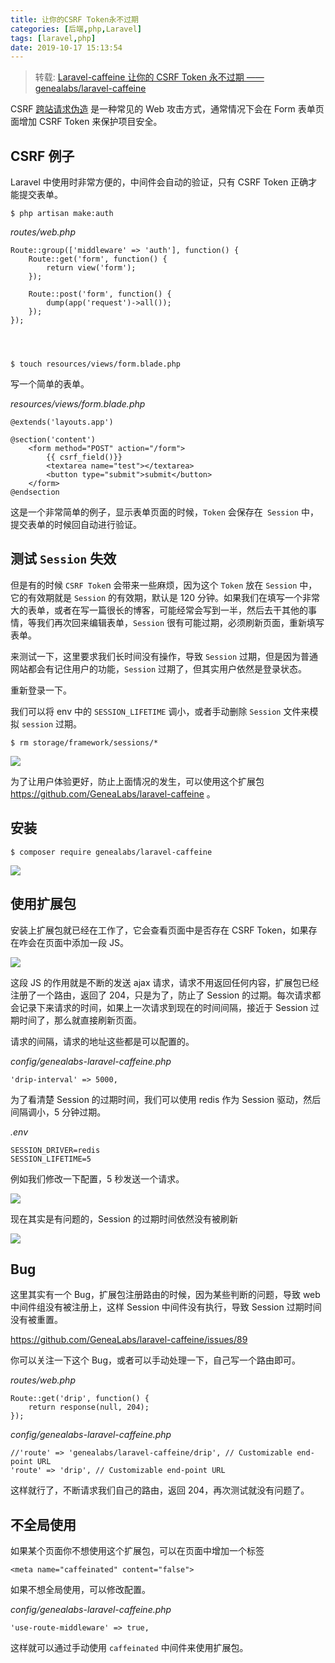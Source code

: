 ```yaml
---
title: 让你的CSRF Token永不过期
categories: [后端,php,Laravel]
tags: [laravel,php]
date: 2019-10-17 15:13:54
---
```


> 转载: [Laravel-caffeine 让你的 CSRF Token 永不过期 ——genealabs/laravel-caffeine](https://learnku.com/courses/laravel-package/2019/laravel-caffeine-makes-your-csrf-token-never-expire-genealabslaravel-caffeine/3974)


CSRF [跨站请求伪造](https://zh.wikipedia.org/wiki/%E8%B7%A8%E7%AB%99%E8%AF%B7%E6%B1%82%E4%BC%AA%E9%80%A0)  是一种常见的 Web 攻击方式，通常情况下会在 Form 表单页面增加 CSRF Token 来保护项目安全。

## CSRF 例子

Laravel 中使用时非常方便的，中间件会自动的验证，只有 CSRF Token 正确才能提交表单。


    $ php artisan make:auth


*routes/web.php*

    Route::group(['middleware' => 'auth'], function() {
        Route::get('form', function() {
            return view('form');
        });
    
        Route::post('form', function() {
            dump(app('request')->all());
        });
    });




    $ touch resources/views/form.blade.php


写一个简单的表单。

*resources/views/form.blade.php*

    @extends('layouts.app')
    
    @section('content')
        <form method="POST" action="/form">
            {{ csrf_field()}}
            <textarea name="test"></textarea>
            <button type="submit">submit</button>
        </form>
    @endsection


这是一个非常简单的例子，显示表单页面的时候，`Token` 会保存在` Session` 中，提交表单的时候回自动进行验证。


## 测试 `Session` 失效

但是有的时候 `CSRF Toke`n 会带来一些麻烦，因为这个 `Token` 放在 `Session` 中，它的有效期就是 `Session` 的有效期，默认是 120 分钟。如果我们在填写一个非常大的表单，或者在写一篇很长的博客，可能经常会写到一半，然后去干其他的事情，等我们再次回来编辑表单，`Session` 很有可能过期，必须刷新页面，重新填写表单。

来测试一下，这里要求我们长时间没有操作，导致 `Session` 过期，但是因为普通网站都会有记住用户的功能，`Session` 过期了，但其实用户依然是登录状态。

重新登录一下。

我们可以将 env 中的 `SESSION_LIFETIME` 调小，或者手动删除 `Session` 文件来模拟 `session` 过期。


    $ rm storage/framework/sessions/*



![](https://raw.githubusercontent.com/qnyt1993/picture/master/img/2019/10/17/PDMTiZdMB0.png)


为了让用户体验更好，防止上面情况的发生，可以使用这个扩展包 https://github.com/GeneaLabs/laravel-caffeine 。

## 安装


    $ composer require genealabs/laravel-caffeine


![](https://raw.githubusercontent.com/qnyt1993/picture/master/img/2019/10/17/UMhK63ctBA.png)


## 使用扩展包

安装上扩展包就已经在工作了，它会查看页面中是否存在 CSRF Token，如果存在咋会在页面中添加一段 JS。

![](https://raw.githubusercontent.com/qnyt1993/picture/master/img/2019/10/17/YZDlMK8Iuv.png)


这段 JS 的作用就是不断的发送 ajax 请求，请求不用返回任何内容，扩展包已经注册了一个路由，返回了 204，只是为了，防止了 Session 的过期。每次请求都会记录下来请求的时间，如果上一次请求到现在的时间间隔，接近于 Session 过期时间了，那么就直接刷新页面。

请求的间隔，请求的地址这些都是可以配置的。

*config/genealabs-laravel-caffeine.php*

    'drip-interval' => 5000,


为了看清楚 Session 的过期时间，我们可以使用 redis 作为 Session 驱动，然后间隔调小，5 分钟过期。

*.env*

    SESSION_DRIVER=redis
    SESSION_LIFETIME=5


例如我们修改一下配置，5 秒发送一个请求。

![](https://raw.githubusercontent.com/qnyt1993/picture/master/img/2019/10/17/xArukiBjGZ.png)


现在其实是有问题的，Session 的过期时间依然没有被刷新


![](https://raw.githubusercontent.com/qnyt1993/picture/master/img/2019/10/17/b5QhQPRsgd.png)



## Bug

这里其实有一个 Bug，扩展包注册路由的时候，因为某些判断的问题，导致 web 中间件组没有被注册上，这样 Session 中间件没有执行，导致 Session 过期时间没有被重置。

<https://github.com/GeneaLabs/laravel-caffeine/issues/89>

你可以关注一下这个 Bug，或者可以手动处理一下，自己写一个路由即可。

*routes/web.php*

    Route::get('drip', function() {
        return response(null, 204);
    });


*config/genealabs-laravel-caffeine.php*

    //'route' => 'genealabs/laravel-caffeine/drip', // Customizable end-point URL
    'route' => 'drip', // Customizable end-point URL


这样就行了，不断请求我们自己的路由，返回 204，再次测试就没有问题了。


## 不全局使用

如果某个页面你不想使用这个扩展包，可以在页面中增加一个标签 

    <meta name="caffeinated" content="false">

如果不想全局使用，可以修改配置。

*config/genealabs-laravel-caffeine.php*

    'use-route-middleware' => true,


这样就可以通过手动使用 `caffeinated` 中间件来使用扩展包。
